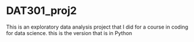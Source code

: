 # DAT301_proj2
This is an exploratory data analysis project that I did for a course in coding for data science. this is the version that is in Python
